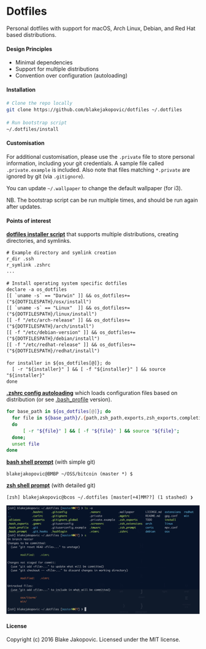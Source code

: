 # Dotfiles

Personal dotfiles with support for macOS, Arch Linux, Debian, and Red Hat based distributions.

#### Design Principles
* Minimal dependencies
* Support for multiple distributions
* Convention over configuration (autoloading)

#### Installation
```zsh
# Clone the repo locally
git clone https://github.com/blakejakopovic/dotfiles ~/.dotfiles

# Run bootstrap script
~/.dotfiles/install
```

#### Customisation

For additional customisation, please use the `.private` file to store personal information, including your git credentials. A sample file called `.private.example` is included. Also note that files matching `*.private` are ignored by git (via `.gitignore`).

You can update `~/.wallpaper` to change the default wallpaper (for i3).

NB. The bootstrap script can be run multiple times, and should be run again after updates.


#### Points of interest

[**dotfiles installer script**](https://github.com/blakejakopovic/dotfiles/blob/master/install) that supports multiple distributions, creating directories, and symlinks.

```
# Example directory and symlink creation
r_dir .ssh
r_symlink .zshrc
...

# Install operating system specific dotfiles
declare -a os_dotfiles
[[ `uname -s` == "Darwin" ]] && os_dotfiles+=("${DOTFILESPATH}/osx/install")
[[ `uname -s` == "Linux"  ]] && os_dotfiles+=("${DOTFILESPATH}/linux/install")
[[ -f "/etc/arch-release" ]] && os_dotfiles+=("${DOTFILESPATH}/arch/install")
[[ -f "/etc/debian-version" ]] && os_dotfiles+=("${DOTFILESPATH}/debian/install")
[[ -f "/etc/redhat-release" ]] && os_dotfiles+=("${DOTFILESPATH}/redhat/install")

for installer in ${os_dotfiles[@]}; do
  [ -r "${installer}" ] && [ -f "${installer}" ] && source "${installer}"
done
```

[**.zshrc config autoloading**](https://github.com/blakejakopovic/dotfiles/blob/master/.zshrc) which loads configuration files based on distribution (or see [.bash_profile](https://github.com/blakejakopovic/dotfiles/blob/master/.bash_profile) version).

```zsh
for base_path in ${os_dotfiles[@]}; do
  for file in ${base_path}/.{path,zsh_path,exports,zsh_exports,completion,zsh_completion,aliases,zsh_aliases,extras,zsh_extras,extensions,zsh_extensions,prompt,zsh_prompt,private};
  do
      [ -r "${file}" ] && [ -f "${file}" ] && source "${file}";
  done;
  unset file
done
```


[**bash shell prompt**](https://github.com/blakejakopovic/dotfiles/blob/master/.bash_prompt) (with simple git)
```
blakejakopovic@BMBP ~/OSS/bitcoin (master *) $
```

[**zsh shell prompt**](https://github.com/blakejakopovic/dotfiles/blob/master/.zsh_prompt) (with detailed git)
```
[zsh] blakejakopovic@bcos ~/.dotfiles [master[+4]MM??] (1 stashed) ❯
```

![zsh Screenshot](https://github.com/blakejakopovic/dotfiles/raw/e2ee46cee945a3699fdd7e306ab0a73488cc803d/data/screenshot.png)

#### License

Copyright (c) 2016 Blake Jakopovic. Licensed under the MIT license.
